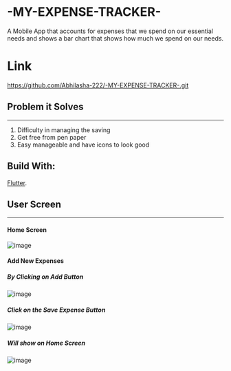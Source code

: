 # -MY-EXPENSE-TRACKER-
A Mobile App that accounts for expenses that we spend on our essential needs and shows a bar chart that shows how much we spend on our needs.

# Link 
https://github.com/Abhilasha-222/-MY-EXPENSE-TRACKER-.git

## Problem it Solves
---
1. Difficulty in managing the saving
2. Get free from pen paper
3. Easy manageable and have icons to look good 

## Build With:
[Flutter](https://docs.flutter.dev/).

## User Screen
---
#### Home Screen
![image](https://github.com/Abhilasha-222/-MY-EXPENSE-TRACKER-/assets/94596235/0330fc3f-45ee-4165-827f-013b396d95bb)

#### Add New Expenses
##### By Clicking on Add Button
![image](https://github.com/Abhilasha-222/-MY-EXPENSE-TRACKER-/assets/94596235/6c0b0024-33ea-4349-929e-4b0f23886bb2)

##### Click on the Save Expense Button
![image](https://github.com/Abhilasha-222/-MY-EXPENSE-TRACKER-/assets/94596235/c58f1121-38f1-42cc-a570-a96391e97954)

##### Will show on Home Screen
![image](https://github.com/Abhilasha-222/-MY-EXPENSE-TRACKER-/assets/94596235/3e9be8bd-4b31-4b47-a108-7281586e04a3)





